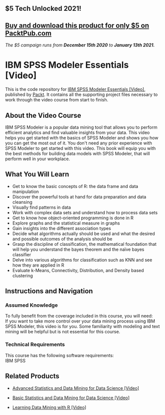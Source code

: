 ## $5 Tech Unlocked 2021!
[Buy and download this product for only $5 on PacktPub.com](https://www.packtpub.com/)
-----
*The $5 campaign         runs from __December 15th 2020__ to __January 13th 2021.__*

# IBM SPSS Modeler Essentials [Video]
This is the code repository for [IBM SPSS Modeler Essentials [Video]](https://www.packtpub.com/big-data-and-business-intelligence/ibm-spss-modeler-essentials-video?utm_source=github&utm_medium=repository&utm_campaign=9781787286924), published by [Packt](https://www.packtpub.com/?utm_source=github). It contains all the supporting project files necessary to work through the video course from start to finish.
## About the Video Course
IBM SPSS Modeler is a popular data mining tool that allows you to perform efficient analytics and find valuable insights from your data. This video helps you get started with the basics of SPSS Modeler and shows you how you can get the most out of it. You don't need any prior experience with SPSS Modeler to get started with this video. This book will equip you with the best methods for building data models with SPSS Modeler, that will perform well in your workplace.

<H2>What You Will Learn</H2>
<DIV class=book-info-will-learn-text>
<UL>
<LI>Get to know the basic concepts of R: the data frame and data manipulation 
<LI>Discover the powerful tools at hand for data preparation and data cleansing 
<LI>Visually find patterns in data 
<LI>Work with complex data sets and understand how to process data sets 
<LI>Get to know how object-oriented programming is done in R 
<LI>Explore graphs and the statistical measure in graphs 
<LI>Gain insights into the different association types 
<LI>Decide what algorithms actually should be used and what the desired and possible outcomes of the analysis should be 
<LI>Grasp the discipline of classification, the mathematical foundation that will help you understand the bayes theorem and the naïve bayes classifier 
<LI>Delve into various algorithms for classification such as KNN and see how they are applied in R 
<LI>Evaluate k-Means, Connectivity, Distribution, and Density based clustering </LI></UL></DIV>

## Instructions and Navigation
### Assumed Knowledge
To fully benefit from the coverage included in this course, you will need:<br/>
If you want to take more control over your data mining process using IBM SPSS Modeler, this video is for you. Some familiarity with modeling and text mining will be helpful but is not essential for this course.
### Technical Requirements
This course has the following software requirements:<br/>
IBM SPSS

## Related Products
* [Advanced Statistics and Data Mining for Data Science [Video]](https://www.packtpub.com/big-data-and-business-intelligence/advanced-statistics-and-data-mining-data-science-video?utm_source=github&utm_medium=repository&utm_campaign=9781788830348)

* [Basic Statistics and Data Mining for Data Science [Video]](https://www.packtpub.com/big-data-and-business-intelligence/basic-statistics-and-data-mining-data-science-video?utm_source=github&utm_medium=repository&utm_campaign=9781788476782)

* [Learning Data Mining with R [Video]](https://www.packtpub.com/big-data-and-business-intelligence/learning-data-mining-r-video?utm_source=github&utm_medium=repository&utm_campaign=9781785887499)

